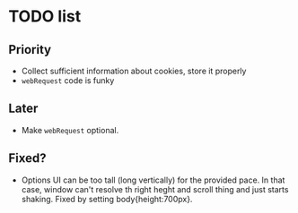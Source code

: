 # TODO list

## Priority
* Collect sufficient information about cookies, store it properly
* `webRequest` code is funky

## Later
* Make `webRequest` optional.

## Fixed?
* Options UI can be too tall (long vertically) for the provided pace. In that case, window can't resolve th right heght and scroll thing and just starts shaking. Fixed by setting body{height:700px}.
